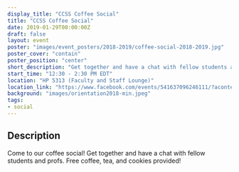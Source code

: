 ```yaml
---
display_title: "CCSS Coffee Social"
title: "CCSS Coffee Social"
date: 2019-01-29T00:00:00Z
draft: false
layout: event
poster: "images/event_posters/2018-2019/coffee-social-2018-2019.jpg"
poster_cover: "contain"
poster_position: "center"
short_description: "Get together and have a chat with fellow students and profs."
start_time: "12:30 - 2:30 PM EDT"
location: "HP 5313 (Faculty and Staff Lounge)"
location_link: "https://www.facebook.com/events/541637096246111/?acontext=%7B%22event_action_history%22%3A[%7B%22surface%22%3A%22page%22%7D]%7D"
background: "images/orientation2018-min.jpeg"
tags:
- social
---
```


## Description

Come to our coffee social! Get together and have a chat with fellow students and profs. Free coffee, tea, and cookies provided!